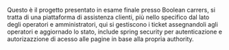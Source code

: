 Questo è il progetto presentato in esame finale presso Boolean carrers, si tratta di una piattaforma di assistenza clienti,
più nello specifico dal lato degli operatori e amministratori, qui si gestiscono i ticket assegnandoli agli operatori e aggiornado lo stato, 
include spring security per autenticazione e autorizazzione di acesso alle pagine in base alla propria authority.
